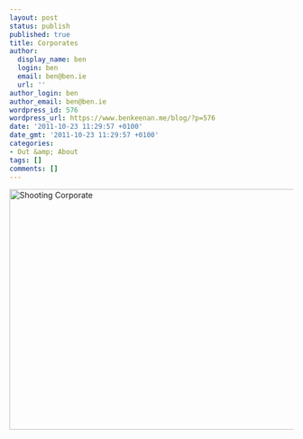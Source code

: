```yaml
---
layout: post
status: publish
published: true
title: Corporates
author:
  display_name: ben
  login: ben
  email: ben@ben.ie
  url: ''
author_login: ben
author_email: ben@ben.ie
wordpress_id: 576
wordpress_url: https://www.benkeenan.me/blog/?p=576
date: '2011-10-23 11:29:57 +0100'
date_gmt: '2011-10-23 11:29:57 +0100'
categories:
- Out &amp; About
tags: []
comments: []
---
```

<p><img class="aligncenter" src="https://farm7.static.flickr.com/6178/6263002951_4855c9e39c_z.jpg" alt="Shooting Corporate" width="640" height="427" /></p>
